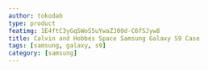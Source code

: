 ```yaml
---
author: tokodab
type: product
featimg: 1E4ftC3yGqSWoS5uYwaZJ0Od-C6fSJyw8
title: Calvin and Hobbes Space Samsung Galaxy S9 Case
tags: [samsung, galaxy, s9]
category: [samsung]
---
```

